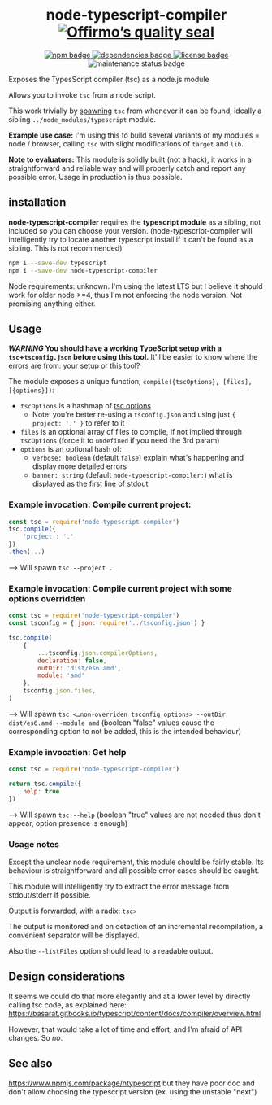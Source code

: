 
<h1 align="center">
	node-typescript-compiler<br>
	<a href="https://www.offirmo.net/offirmo-monorepo/0-doc/modules-directory/index.html">
		<img src="https://www.offirmo.net/offirmo-monorepo/public/offirmos_quality_seal.svg" alt="Offirmo’s quality seal">
	</a>
</h1>

<p align="center">
	<a alt="npm package page"
		href="https://www.npmjs.com/package/node-typescript-compiler">
		<img alt="npm badge"
			src="https://img.shields.io/npm/v/node-typescript-compiler.svg">
	</a>
	<a alt="dependencies analysis"
		href="https://david-dm.org/offirmo/offirmo-monorepo?path=4-tools%2Fnode-typescript-compiler">
		<img alt="dependencies badge"
			src="https://img.shields.io/david/offirmo/offirmo-monorepo.svg?path=4-tools%2Fnode-typescript-compiler">
	</a>
	<a alt="license"
		href="https://unlicense.org/">
		<img alt="license badge"
			src="https://img.shields.io/badge/license-public_domain-brightgreen.svg">
	</a>
		<img alt="maintenance status badge"
			src="https://img.shields.io/maintenance/yes/2022.svg">
</p>


Exposes the TypesScript compiler (tsc) as a node.js module

Allows you to invoke `tsc` from a node script.

This work trivially by [spawning](https://devdocs.io/node/child_process#child_process_child_process_spawn_command_args_options) `tsc`
from whenever it can be found, ideally a sibling `../node_modules/typescript` module.

**Example use case:** I'm using this to build several variants of my modules = node / browser, calling `tsc` with slight modifications of `target` and `lib`.

**Note to evaluators:** This module is solidly built (not a hack), it works in a straightforward and reliable way
and will properly catch and report any possible error.
Usage in production is thus possible.


## installation

**node-typescript-compiler** requires the **typescript module** as a sibling,
not included so you can choose your version.
(node-typescript-compiler will intelligently try
to locate another typescript install if it can't be found as a sibling.
This is not recommended)

```bash
npm i --save-dev typescript
npm i --save-dev node-typescript-compiler
```

Node requirements: unknown. I'm using the latest LTS but I believe it should work for older node >=4,
thus I'm not enforcing the node version. Not promising anything either.


## Usage

***WARNING* You should have a working TypeScript setup with a `tsc`+`tsconfig.json` before using this tool.**
It'll be easier to know where the errors are from: your setup or this tool?


The module exposes a unique function, `compile({tscOptions}, [files], [{options}])`:
* `tscOptions` is a hashmap of [tsc options](https://www.typescriptlang.org/docs/handbook/compiler-options.html)
  * Note: you're better re-using a `tsconfig.json` and using just `{ project: '.' }` to refer to it
* `files` is an optional array of files to compile, if not implied through `tscOptions` (force it to `undefined` if you need the 3rd param)
* `options` is an optional hash of:
  * `verbose: boolean` (default `false`) explain what's happening and display more detailed errors
  * `banner: string` (default `node-typescript-compiler:`) what is displayed as the first line of stdout


### Example invocation: Compile current project:

```js
const tsc = require('node-typescript-compiler')
tsc.compile({
	'project': '.'
})
.then(...)
```
--> Will spawn `tsc --project .`

### Example invocation: Compile current project with some options overridden

```js
const tsc = require('node-typescript-compiler')
const tsconfig = { json: require('../tsconfig.json') }

tsc.compile(
	{
		...tsconfig.json.compilerOptions,
		declaration: false,
		outDir: 'dist/es6.amd',
		module: 'amd'
	},
	tsconfig.json.files,
)
```
--> Will spawn `tsc <…non-overriden tsconfig options> --outDir dist/es6.amd --module amd`
 (boolean "false" values cause the corresponding option to not be added, this is the intended behaviour)

### Example invocation: Get help

```js
const tsc = require('node-typescript-compiler')

return tsc.compile({
	help: true
})
```
--> Will spawn `tsc --help` (boolean "true" values are not needed thus don't appear, option presence is enough)

### Usage notes

Except the unclear node requirement, this module should be fairly stable.
Its behaviour is straightforward and all possible error cases should be caught.

This module will intelligently try to extract the error message from stdout/stderr if possible.

Output is forwarded, with a radix: `tsc>`

The output is monitored and on detection of an incremental recompilation,
a convenient separator will be displayed.

Also the `--listFiles` option should lead to a readable output.


## Design considerations

It seems we could do that more elegantly and at a lower level by directly calling tsc code,
as explained here: https://basarat.gitbooks.io/typescript/content/docs/compiler/overview.html

However, that would take a lot of time and effort, and I'm afraid of API changes. So *no*.


## See also

https://www.npmjs.com/package/ntypescript but they have poor doc and don't allow choosing the typescript version (ex. using the unstable "next")
